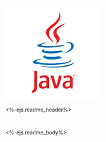 <img style="float: center;" src="media/logo.png">

<br>

<%-ejs.readme_header%>

<br>

<%-ejs.readme_body%>
